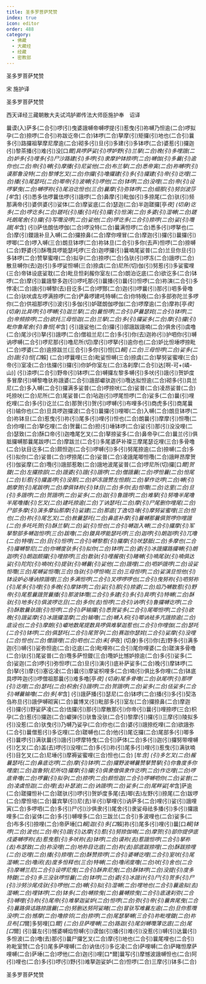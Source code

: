 ```yaml
---
title: 圣多罗菩萨梵赞
index: true
icon: editor
order: 488
category:
  - 佛藏
  - 大藏经
  - 经藏
  - 密教部
---
```


  圣多罗菩萨梵赞  

宋 施护译  

圣多罗菩萨梵赞  

西天译经三藏朝散大夫试鸿胪卿传法大师臣施护奉　诏译  

曩谟(入)萨多(二合引)啰(引)曳婆誐嚩帝嚩啰提(引)惹曳(引)祢嚩乃怛逾(二合)啰拟孕(二合)捺啰(二合引)祢跋讫帝(二合)钵啰(二合)拏摩(引)矩攞(引)地也(二合引)曩多(引)路攞祖拏摩尼摩逾(二合)砌多(引)旦(引)多建(引)多钵啰(二合)婆惹(引)攞迦(引)黎茶播(引)难(引)没[口*爾]具啰萨娑(引)啰妒野(引)兰拏(二合)晚(引)多哩誐(二合)妒多(引)哩多(引)尸沙路建(引)多啰(引)隶摩护钵捺啰(二合)嚩伽(引)多曩(引)逾你也(二合)帝(引)嚩(引)摩播(引)尼娑他(二合)布兰拏(二合)悉帝寅(二合)祢嚩啰(引)谟那鲁没特(二合)黎博乞叉(二合)你攞(引)噜攞建(引)多(引)攞建(引)帝(引)讫哩(二合)播(引)尾瑟吒(二合)唧帝(引)波嚩(引)啰他(二合)钵啰(二合)没哩(二合)帝(引)设啰拏曳(二合)嚩啰祢(引)尾泊讫怛也(三合)曩摩(引)弥钵啰(二合)细那(引)努剑波莎[牟*含] (引)悉多佉啰曩佉啰(引)誐啰(二合)鼻摩(引)毗伽(引)多捺尾(二合)驮(引)频那满帝(引)婆供婆(引)娑体(二合)摩娑底(二合)瑟迦(二合)半迦蹉攞[亭*夜] (切身)讫多(二合)啰讫多(二合)蹉吒(引)播(引)吒(引)攞(引)怛演(二合)多婆(引)湿嚩(二合)蹉吒朗尾舍(引)攞(引)写囕没啰(二合)娑他(二合)啰讫多(二合引)捺啰(二合)娑(引)囕誐[牟*含] (引)萨佉朗佉啰伽(二合)啰没特(二合)曩满怛啰(二合)悉多(引)啰拏也(二合)摩(引)鑁誐补旦入嚩(二合)攞捺鼻(二合)摩你哩冒(二合)摩迦(引)攞(引)曩攞(引)啰唧(二合)啰入嚩(三合)朗旦钵啰(二合)祢钵旦(二合引)多你(去声)怛啰(二合)捺嚩(二合)野婆(引)酥囕具啰能瑟吒啰(三合)迦啰攞(引)曩喃尾娑普(二合)兰旦你旦(引)多钵啰(二合)赞拏蜜哩(二合)拟孕(二合)捺啰(二合)刍驮(引)啰冻(二合)誐啰(二合)散旦嚩你(去)迦(引)多啰娑怛嚩(三合)捺虞(二合)尼所(切)伽(引)努惹(引)多娑蜜哩(三合)帝钵设底娑耽(二合)毗旦怛刹赧你室左(二合)朗泊讫底(二合)欲讫多(二合)钵啰(二合)摩(引)曩誐黎多迦(引)啰吒那(引)曩播(引)曩(引)怛啰(二合)祢演(二合引)多悖凌(二合)誐(引)嚩黎(去)目讫多(二合)啰酂(二合)迦(引)啰曩(引)那(引)呬多骨噜(二合)驮吠虞左啰满捺啰(二合)俨鼻啰建吒特嚩(二合)你特晚(二合)多部弥陀兰多啰你(二合)供祖那啰(引)波(引)多伽(引)妒蹉朗伽啰伽(二合)啰摩逾(二合)摩祢[亭*夜] (切身)比具啰(引)啰嚩(引)迦兰拏(二合)曩怛啰(二合引)萨曩瑟姹(二合引)钵啰(二合)帝频捺啰(二合)欲托三母怛迦(二合)兰拏(二合)多(引)攞娑多(二合)摩(引)攞(引)毗你鲁尾舍(引)鲁怛[牟*含] (引)誐娑他(二合)攞(引)部誐跋誐喃(二合)俱舍(引)虞噜(二合)尾沙(引)拏(引)誐啰(二合)僧祖兰尼(二合)多(引)你(去)迦祢(引)护呬你(引)嚩讷啰嚩(二合引)啰尼那(引)噜尼所(切)摩(引)啰拏(引)逾你也(二合)妒比怛埵啰捺毗(二合)啰婆(二合)逾捺跋兰(三合引)多你(引)怛[口*賴] (二合)三母怛啰(二合)娑多(二合)誐(引)怛[口*賴] (二合)啰曩哩(三合)毗娑怛嚩(三合)捺虞(二合)拏努娑蜜哩(三合)帝(引)室凌(二合)佉攞(引)攞(引)你妒你室左(二合)洛刹摩(二合引)达[啊-可+(嶙-山)] (引)渿啰(二合引)野帝(引)钵啰(二合)嚩攞左黎多嚩(引)多吠(引)誐(引)贺妒度多冒摩(引)嚩黎噜驮祢誐婆(二合引)誐部巘驮迦(引)囕达拟怛逾(二合)砌多(引)具兰尼(二合)多入嚩(二合引)攞满多娑普(二合)啰捺吠(二合)娑普(二合)凌昂娑普(二合)吒捺吠(二合)尼所(二合)尾娑普(二合)呫迦(引)啰尾怛啰(二合)娑多(二合)曩(引)哩纥哩(二合)多(引)讫兰(二合)那贺(引)贺(引)啰嚩(引)布哩多(引)商虎多(引)商尾曩(引)输你也(二合)旦具啰迦攞波(二合引)曩攞(引)哩唧(二合)入嚩(二合)朗旦钵啰(二合)祢钵旦(二合)惹曳(引)祢(引)尾多(引)哩(引)怛也(二合)朗曩(引)摩摩(引)怛囕(二合)你哩(二合)拏仡哩(二合)贺曩(二合)担(引)埵钵啰(二合)娑(引)那(引)没没哩(二合)瑟致(二合)酥口帝(引)迦噜尾乞叉(二合)拏捺娑多(二合)鼻帝孕(二合)曩兰(引)俱胝攞嚩那曩尾跋啰(二合)摩跋兰(二合引)多尾婆萨补璨三摩尾瑟讫哩(三合)多骨噜(二合)驮目讫多(二合)颇怛迦(二合引)啰嚩(引)多(引)努尾捺逾(二合)捺嚩(二合)多(引)拟你(二合)娑普(二合)啰捺尾(二合)娑普(二合)凌誐尾唧怛囕(二合)誐畔昂摩贺(引)伽娑摩(二合)囕(引)誐部惹敢(二合)誐地波尾娑普(二合)啰尼所(切)攞[口*爾]贺鑁(二合)左攞捺部(二合)誐婆(引)誐(引)誐啰(二合)僧誐曩(二合)啰怛曩(二合)怛尾(二合)钐惹(引)攞盖啰(引)没那(二合)妒冻誐赞左怛颇(二合)拏作讫啰(二合)嚩(引)朗摩贺(引)尾跋啰(二合)摩俱钵祢(引)钵旦(二合)多你(去)怛囕(二合)讫里(二合)旦(引)多誐啰(二合)贺誐啰(二合)娑多(二合)迦(引)鲁誐啰(二合)难拏(引)努噜半尾噜半尾噜播(引)乞叉(二合)建吒捺逾(二合)丁讷瑟吒(二合)摩(引)尸尾删你哩尾(二合)尸部多摩(引)演多摩仙那摩(引)娑建(二合)那底(丁逸切)埵(引)摩努娑蜜哩(三合)怛也(二合)祢(引)尾乞叉(二合)赦曩瑟吒(二合)鼻底补摩(引)曩嚩那曩俱贺啰你哩誐(二合)多吒吒贺(引)酥兰拏(二合)娑(引)怛也(二合引)嚩迦入嚩(二合引)攞摩(引)军拏黎部多嚩迦怛啰(三合)跋噜(二合)鑁具啰能瑟吒啰(三合)迦啰(引)朗迦啰(引)兀噜(二合)特哩(二合)旦(引)怛啰(二合引)嚩黎惹(引)攞摩(引)吠瑟胝(二合)多摩也(二合引)攞嚩黎尼(二合)你嚩度驮多(引)拟你(二合)钵啰(二合)婆(引)冰誐攞路攞嚩(引)朗迦啰(引)朗迦颇攞(引)哩捺啰(三合)散驮(引)哩赧夜(引)睹嚩(引)喃尾驮(引)喃俱达娑(引)陀陀(引)喃吠(引)提驮(引)嚩曩(引)娑他(二合)誐哩(二合)呬妒誐啰(二合)设娑怛囕(三合)尾嚩娑怛囕(三合)刍驮(引)啰怛喃(三合)三母怛啰(二合)娑演旦怛他(引)钵设妒必埵讷捺誐哩(三合)多满怛啰(二合引)叉啰啰啰也(二合引)曳努祢(引)呬努祢(引)尾多(引)哩(引)多晚(引)摩钵啰(二合)娑(引)那(引)捺婆(二合)焰乃嚩散惹(引)野帝(引)尾惹曩誐贺曩播(引)那波钵囕(二合引)多建(引)多(引)具啰(引)特嚩(二合)酥驮(引)地多(引)俱波啰讫旦(二合)多你(去)怛啰(二合引)讷啰(引)鲁攞嚩讫啰(二合引)酥散曩驮誐(引)怛啰(二合引)萨输攞(引)悉贺娑多(二合引)尾唧怛啰(二合引)欲晚(引)誐娑摩(引)冰誐攞湿摩(二合)输噜(二合)嚩入枳(引)唧讷袪多亢誐捺逾(二合)底设也(二合引)摩朗(引)巘地数尾提数具啰俱难拏迦惹也(二合引)你哩伽(二合)瑟吒(二合引)钵啰(二合)俱瑟吒(二合引)尾贺孕(二合)赛迦你瑟姹(二合引)娑摩(引)没哩(二合)怛也(二合)僧誐哩(二合)呬也(二合)未[亭*夜] (切身)多(引)你(去)野多(引)满多迦(引)嚩(引)娑弥怛逾(二合)讫底(二合)毗哩祢(二合引)尾你哩婆(二合)蹉演多骨噜(二合)驮(引)尾娑普(二合)囕多萨怛鑁(三合)囕妒比憾妒捺逾(二合)多(引)娑多(二合)娑迦(二合)啰(引)弥怛啰(二合)旦(引)演(引)底补萨娑多(二合)晚(引)摩钵啰(二合)拏(引)摩(引)塞讫凌(二合)曩(引)摩娑枳哩多(二合)喃(引)俱比多你哩(二合)钵底具啰吽迦(引)啰僧祖那曩(引)难多噜[亭*夜] (切身)尾多骨噜(二合)驮尾啰(引)那啰(引)讫哩(二合)瑟吒(二合)枳舍(引)誐啰(二合)贺誐啰(二合)娑多(二合)佉娑多(二合引)嚩曩输噜(二合)多[牟*含] (引)誐萨播(引)瑟尼(二合)钵啰(二合)播(引)多(引)契洛刍祢旦(引)誐伊嚩砌寅(二合)曩博叉(引)毗部多(引)室左(二合)攞捺鼻(二合)摩迦(引)攞(引)野娑萨凌(二合)佉攞(引)那(引)摩散那(引)你帝(引)曩(引)哩捺啰(三合)枳孕(二合)惹(引)攞迦(二合)巘弹(引)驮鲁没驮(二合引)黎摩(引)攞(引)三摩(引)陵拟多(引)没惹(二合)驮曳(引)乃嚩乃娑孕(二合)你也(二合)婆(引)誐捺纥哩(二合)欲誐弥(二合引)曩僧惹(引)多讫哩(二合)蹉嚩也(二合)他(引)尾讫攞(二合)尾部多(引)唧多(引)曩啰(引)满驮曩(引)誐(引)啰摩特曳(二合引)萨体(二合)多(引)迦(引)攞努带哩嚩(引)乞叉(二合)盖(去)啰(引)没哩(二合)多(引)祢(引)尾多(引)哩(引)惹曳(引)满驮喃(引)目乞叉(二合)尼埵(引)摩褥娑蜜哩(三合)怛也(二合) [牟*含] (引)多乞叉(二合)赧曩瑟吒(二合)鼻底讫啰(二合)摩(引)钵啰(二合)攞野波嚩曩赞拏赞拏(引)你鲁度多你哩度(二合)迦鲁努(尼所切)攞摩(引)攞(引)俱隶僧俱隶作讫啰(二合)作讫哩(二合)啰底骨噜(二合)啰曩(引)拟孕(二合)捺啰(二合)颇怛迦(二合引)啰嚩呬你(二合)娑普(二合)凌虞怛迦(二合)哩(去)补瑟波(二合)讷誐啰(二合)娑多(二合)尾畔娑[牟*含]萨逾(二合)蹉攞怛补(二合)蹉驮(引)啰(引)贺妒度多尾(去)唧(去)左野(引)捺尾(二合)跋啰(二合)摩怛培(二合)曩宾拏(引)尼(去)半(引)拏哩(引)讷萨多(二合)哩(引)娑(引)誐哩寅(二合)多啰呬(二合)多(引)尸(引)沙俱隶(引)尾舍(引)隶娑母祛多播(引)多(引)攞誐哩多(二合)娑体(二合)多(引)嚩哩多(二合)三跋兰(二合引)多波哩也(二合)娑多(二合)布多(引)捺哩(二合)帝萨埵[口*賴]迦(引)多[口*賴]祢(引)尾多(引)哩(引)曩[口*賴]钵啰(二合)波也(二合)帝(引)誐(引)达摩(引)惹(引)努捺伽喃(二合)摩贺(引)部你提伊底戍婆嚩啰祢(去)惹曳惹(引)多吠祢(去)钵啰(二合)谟祢(去)惹誐怛啰(二合引)拏祢(去)布瑟致(二合)祢没哩(二合)地祢目讫底(二合)祢(去)部底跋捺哩(二合)酥跋捺哩(二合)讫哩(二合)播(引)捺哩(二合)酥赞捺啰(二合引)婆嚩讫哩(二合引)室吠(引)尾湿嚩(二合)噜闭(去)度多怛释也(三合)特嚩(二合)噜闭度噜(二合)吠(引)舍也(二合引)摩嚩兰尼(二合引)设啰尼曳(二合引)酥奔尼曳(二合)酥钵啰(二合)没提(引)度多特鑁(二合引)多三没驮啰怛曩(二合)钵啰(二合)婆(引)冰誐计(引)尸(引)贺多(引)尸(引)沙努沙尾戍驮(引)啰他(二合)嚩(引)拟(引)湿嚩(二合)哩地也(二合引)曩逾拟(去)湿嚩(二合)哩钵啰(二合)钵多(二合)嚩捺曳(二合)曩嚩捺曳(二合引)底速刹弥(二合引)嚩哩(引)祢(引)尾帝(引)难拏迦娑妒(二合)怛啰(二合)弥(引)帝(引)曩奔尾曳(二合引)曩路俱诘路捺誐曩(二合)努删达努阿娑睹(二合)冒驮写难曩左逾(二合)旦你惹囕没啰(二合)憾摩(二合)噜捺邻(二合)捺啰(二合)尾瑟拏嚩(三合引)祢毗哩鑁(二合)祢旦布[口*爾]多努哩[口*爾] (二合)旦萨哩嚩(二合)路迦(引)尾剑嚩囕薄讫底(二合)尾[口*爾] (引)曩左(引)憾婆嚩焰怛嚩(引)谟伽(引)播(引)难(引)没惹(引)嚩(引)达曩(引)多怛波(二合)噜(去)那(引)曩尸攞乞叉(二合)摩(引)地也(二合引)曩尾哩也(二合引)祢毗室赞(二合引)尾多萨哩嚩(二合)讷佉(引)多讫凌(二合)萨哩嚩(二合)萨睹怛摩萨哩嚩(二合)萨埵(二合)啰他(二合)迦(引)哩[口*爾]曩写(引)摩憾波誐嚩怛也(二合)阿(引)哩也(二合)多(引)啰(引)野(引)难拏迦娑妒(二合)怛啰(二合)三摩(引)钵多(二合)  

圣多罗菩萨梵赞  
